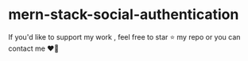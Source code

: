 # mern-stack-social-authentication
 If you'd like to support my work , feel free to star ⭐
              my repo or you can contact me ❤️‍🔥
